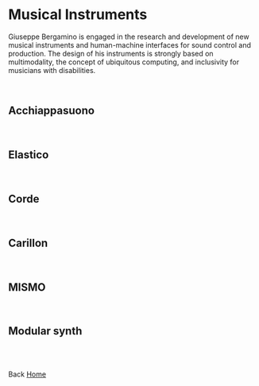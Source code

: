 # Musical Instruments

Giuseppe Bergamino is engaged in the research and development of new musical instruments and human-machine interfaces for sound control and production. The design of his instruments is strongly based on multimodality, the concept of ubiquitous computing, and inclusivity for musicians with disabilities.

<br>

## Acchiappasuono

<p></p>
<br>

## Elastico

<p></p>
<br>

## Corde

<p></p>
<br>

## Carillon

<p></p>
<br>

## MISMO

<p></p>
<br>

## Modular synth 

<p></p>
<br>




<br>

Back [Home](https://giuseppebergamino.github.io/Home/)

